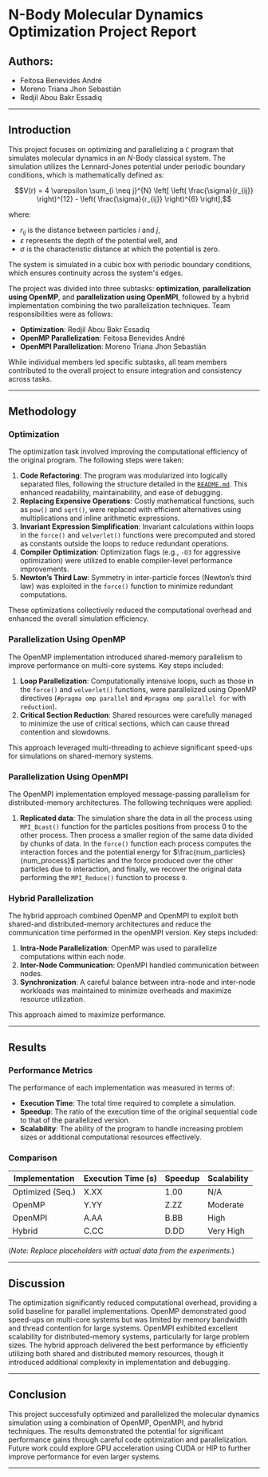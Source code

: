 # N-Body Molecular Dynamics Optimization Project Report 

## Authors: 
- Feitosa Benevides André  
- Moreno Triana Jhon Sebastián  
- Redjil Abou Bakr Essadiq  

---

## Introduction 

This project focuses on optimizing and parallelizing a `C` program that simulates molecular dynamics in an $N$-Body classical system. The simulation utilizes the Lennard-Jones potential under periodic boundary conditions, which is mathematically defined as:

$$V(r) = 4 \varepsilon \sum_{i \neq j}^{N} \left[ \left( \frac{\sigma}{r_{ij}} \right)^{12} - \left( \frac{\sigma}{r_{ij}} \right)^{6} \right],$$

where:  

- $r_{ij}$ is the distance between particles $i$ and $j$,  
- $\varepsilon$ represents the depth of the potential well, and  
- $\sigma$ is the characteristic distance at which the potential is zero.  

The system is simulated in a cubic box with periodic boundary conditions, which ensures continuity across the system's edges. 

The project was divided into three subtasks: **optimization**, **parallelization using OpenMP**, and **parallelization using OpenMPI**, followed by a hybrid implementation combining the two parallelization techniques. Team responsibilities were as follows:  

- **Optimization**: Redjil Abou Bakr Essadiq  
- **OpenMP Parallelization**: Feitosa Benevides André  
- **OpenMPI Parallelization**: Moreno Triana Jhon Sebastián  

While individual members led specific subtasks, all team members contributed to the overall project to ensure integration and consistency across tasks. 

---

## Methodology

### Optimization  

The optimization task involved improving the computational efficiency of the original program. The following steps were taken:  

1. **Code Refactoring**: The program was modularized into logically separated files, following the structure detailed in the [`README.md`](https://github.com/Jh0mpis/N-Body-Molecular-Dynamics-MHPC-Project/blob/main/README.md). This enhanced readability, maintainability, and ease of debugging.  
2. **Replacing Expensive Operations**: Costly mathematical functions, such as `pow()` and `sqrt()`, were replaced with efficient alternatives using multiplications and inline arithmetic expressions.  
3. **Invariant Expression Simplification**: Invariant calculations within loops in the `force()` and `velverlet()` functions were precomputed and stored as constants outside the loops to reduce redundant operations.  
4. **Compiler Optimization**: Optimization flags (e.g., `-O3` for aggressive optimization) were utilized to enable compiler-level performance improvements.  
5. **Newton’s Third Law**: Symmetry in inter-particle forces (Newton’s third law) was exploited in the `force()` function to minimize redundant computations.  

These optimizations collectively reduced the computational overhead and enhanced the overall simulation efficiency.  

### Parallelization Using OpenMP  

The OpenMP implementation introduced shared-memory parallelism to improve performance on multi-core systems. Key steps included:  

1. **Loop Parallelization**: Computationally intensive loops, such as those in the `force()` and `velverlet()` functions, were parallelized using OpenMP directives (`#pragma omp parallel` and `#pragma omp parallel for` with `reduction`).  
2. **Critical Section Reduction**: Shared resources were carefully managed to minimize the use of critical sections, which can cause thread contention and slowdowns.  

This approach leveraged multi-threading to achieve significant speed-ups for simulations on shared-memory systems.  

### Parallelization Using OpenMPI  

The OpenMPI implementation employed message-passing parallelism for distributed-memory architectures. The following techniques were applied:  

1. **Replicated data**: The simulation share the data in all the process using `MPI_Bcast()` function for the particles positions from process 0 to the other process. Then process a smaller region of the same data divided by chunks of data. In the `force()` function each process computes the interaction forces and the potential energy for $\frac{num_particles}{num_process}$ particles and the force produced over the other particles due to interaction, and finally, we recover the original data performing the `MPI_Reduce()` function to process `0`.

### Hybrid Parallelization  

The hybrid approach combined OpenMP and OpenMPI to exploit both shared-and distributed-memory architectures and reduce the communication time performed in the openMPI version. Key steps included:  

1. **Intra-Node Parallelization**: OpenMP was used to parallelize computations within each node.  
2. **Inter-Node Communication**: OpenMPI handled communication between nodes.  
3. **Synchronization**: A careful balance between intra-node and inter-node workloads was maintained to minimize overheads and maximize resource utilization.  

This approach aimed to maximize performance.

---

## Results  

### Performance Metrics  
The performance of each implementation was measured in terms of:  
- **Execution Time**: The total time required to complete a simulation.  
- **Speedup**: The ratio of the execution time of the original sequential code to that of the parallelized version.  
- **Scalability**: The ability of the program to handle increasing problem sizes or additional computational resources effectively.  

### Comparison  

| Implementation    | Execution Time (s) | Speedup | Scalability |  
|--------------------|---------------------|---------|-------------|  
| Optimized (Seq.)   | X.XX               | 1.00    | N/A         |  
| OpenMP            | Y.YY               | Z.ZZ    | Moderate    |  
| OpenMPI           | A.AA               | B.BB    | High        |  
| Hybrid            | C.CC               | D.DD    | Very High   |  

(*Note: Replace placeholders with actual data from the experiments.*)

---

## Discussion  

The optimization significantly reduced computational overhead, providing a solid baseline for parallel implementations. OpenMP demonstrated good speed-ups on multi-core systems but was limited by memory bandwidth and thread contention for large systems. OpenMPI exhibited excellent scalability for distributed-memory systems, particularly for large problem sizes. The hybrid approach delivered the best performance by efficiently utilizing both shared and distributed memory resources, though it introduced additional complexity in implementation and debugging.

---

## Conclusion  

This project successfully optimized and parallelized the molecular dynamics simulation using a combination of OpenMP, OpenMPI, and hybrid techniques. The results demonstrated the potential for significant performance gains through careful code optimization and parallelization. Future work could explore GPU acceleration using CUDA or HIP to further improve performance for even larger systems.  

---
